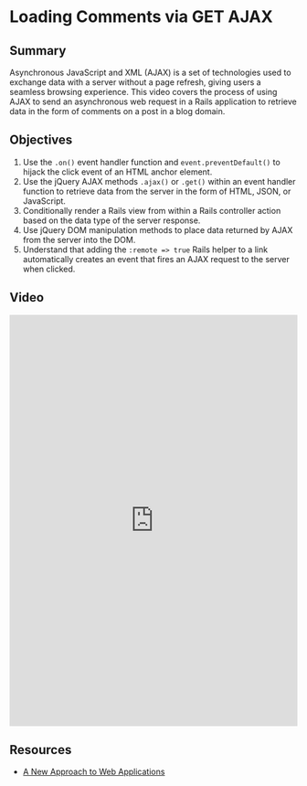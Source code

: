 # Loading Comments via GET AJAX

## Summary

Asynchronous JavaScript and XML (AJAX) is a set of technologies used to exchange data with a server without a page refresh, giving users a seamless browsing experience. This video covers the process of using AJAX to send an asynchronous web request in a Rails application to retrieve data in the form of comments on a post in a blog domain.

## Objectives

1. Use the `.on()` event handler function and `event.preventDefault()` to hijack the click event of an HTML anchor element.
2. Use the jQuery AJAX methods `.ajax()` or `.get()` within an event handler function to retrieve data from the server in the form of HTML, JSON, or JavaScript.
3. Conditionally render a Rails view from within a Rails controller action based on the data type of the server response.
4. Use jQuery DOM manipulation methods to place data returned by AJAX from the server into the DOM.
5. Understand that adding the `:remote => true` Rails helper to a link automatically creates an event that fires an AJAX request to the server when clicked.

## Video
<iframe width="100%" height="720" src="https://www.youtube.com/embed/E8TJmwW5ayQ?rel=0&amp;showinfo=0" frameborder="0" allowfullscreen></iframe>  

## Resources
- [A New Approach to Web Applications](https://adaptivepath.org/ideas/ajax-new-approach-web-applications/)
